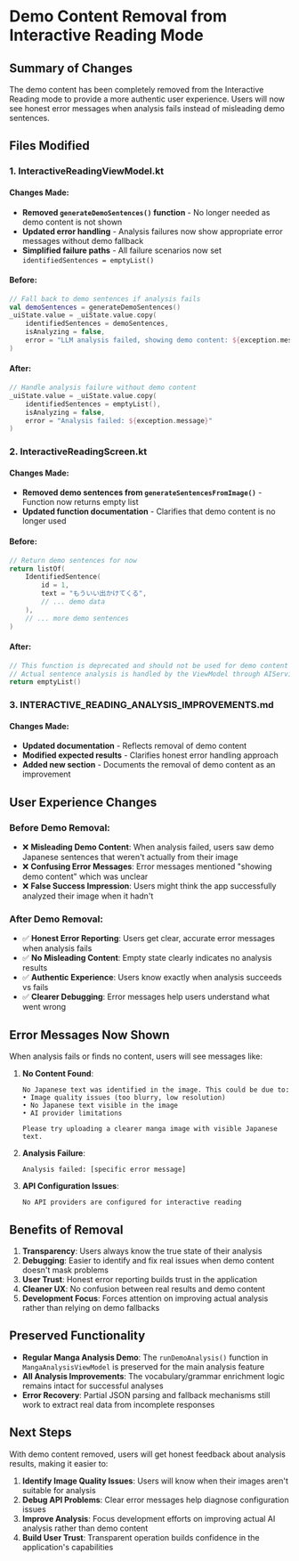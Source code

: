 # Demo Content Removal from Interactive Reading Mode

## Summary of Changes

The demo content has been completely removed from the Interactive Reading mode to provide a more authentic user experience. Users will now see honest error messages when analysis fails instead of misleading demo sentences.

## Files Modified

### 1. **InteractiveReadingViewModel.kt**

#### Changes Made:
- **Removed `generateDemoSentences()` function** - No longer needed as demo content is not shown
- **Updated error handling** - Analysis failures now show appropriate error messages without demo fallback
- **Simplified failure paths** - All failure scenarios now set `identifiedSentences = emptyList()`

#### Before:
```kotlin
// Fall back to demo sentences if analysis fails
val demoSentences = generateDemoSentences()
_uiState.value = _uiState.value.copy(
    identifiedSentences = demoSentences,
    isAnalyzing = false,
    error = "LLM analysis failed, showing demo content: ${exception.message}"
)
```

#### After:
```kotlin
// Handle analysis failure without demo content
_uiState.value = _uiState.value.copy(
    identifiedSentences = emptyList(),
    isAnalyzing = false,
    error = "Analysis failed: ${exception.message}"
)
```

### 2. **InteractiveReadingScreen.kt**

#### Changes Made:
- **Removed demo sentences from `generateSentencesFromImage()`** - Function now returns empty list
- **Updated function documentation** - Clarifies that demo content is no longer used

#### Before:
```kotlin
// Return demo sentences for now
return listOf(
    IdentifiedSentence(
        id = 1,
        text = "もういい出かけてくる",
        // ... demo data
    ),
    // ... more demo sentences
)
```

#### After:
```kotlin
// This function is deprecated and should not be used for demo content
// Actual sentence analysis is handled by the ViewModel through AIService
return emptyList()
```

### 3. **INTERACTIVE_READING_ANALYSIS_IMPROVEMENTS.md**

#### Changes Made:
- **Updated documentation** - Reflects removal of demo content
- **Modified expected results** - Clarifies honest error handling approach
- **Added new section** - Documents the removal of demo content as an improvement

## User Experience Changes

### Before Demo Removal:
- ❌ **Misleading Demo Content**: When analysis failed, users saw demo Japanese sentences that weren't actually from their image
- ❌ **Confusing Error Messages**: Error messages mentioned "showing demo content" which was unclear
- ❌ **False Success Impression**: Users might think the app successfully analyzed their image when it hadn't

### After Demo Removal:
- ✅ **Honest Error Reporting**: Users get clear, accurate error messages when analysis fails
- ✅ **No Misleading Content**: Empty state clearly indicates no analysis results
- ✅ **Authentic Experience**: Users know exactly when analysis succeeds vs fails
- ✅ **Clearer Debugging**: Error messages help users understand what went wrong

## Error Messages Now Shown

When analysis fails or finds no content, users will see messages like:

1. **No Content Found**:
   ```
   No Japanese text was identified in the image. This could be due to:
   • Image quality issues (too blurry, low resolution)
   • No Japanese text visible in the image
   • AI provider limitations
   
   Please try uploading a clearer manga image with visible Japanese text.
   ```

2. **Analysis Failure**:
   ```
   Analysis failed: [specific error message]
   ```

3. **API Configuration Issues**:
   ```
   No API providers are configured for interactive reading
   ```

## Benefits of Removal

1. **Transparency**: Users always know the true state of their analysis
2. **Debugging**: Easier to identify and fix real issues when demo content doesn't mask problems
3. **User Trust**: Honest error reporting builds trust in the application
4. **Cleaner UX**: No confusion between real results and demo content
5. **Development Focus**: Forces attention on improving actual analysis rather than relying on demo fallbacks

## Preserved Functionality

- **Regular Manga Analysis Demo**: The `runDemoAnalysis()` function in `MangaAnalysisViewModel` is preserved for the main analysis feature
- **All Analysis Improvements**: The vocabulary/grammar enrichment logic remains intact for successful analyses
- **Error Recovery**: Partial JSON parsing and fallback mechanisms still work to extract real data from incomplete responses

## Next Steps

With demo content removed, users will get honest feedback about analysis results, making it easier to:

1. **Identify Image Quality Issues**: Users will know when their images aren't suitable for analysis
2. **Debug API Problems**: Clear error messages help diagnose configuration issues
3. **Improve Analysis**: Focus development efforts on improving actual AI analysis rather than demo content
4. **Build User Trust**: Transparent operation builds confidence in the application's capabilities
